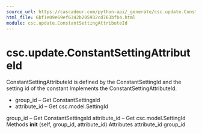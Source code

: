 ```yaml
---
source_url: https://cascadeur.com/python-api/_generate/csc.update.ConstantSettingAttributeId.html
html_file: 6bf1e09e69ef6342b205932cd763bfb4.html
module: csc.update.ConstantSettingAttributeId
---
```


# csc.update.ConstantSettingAttributeId 

ConstantSettingAttributeId is defined by the ConstantSettingId and the setting id of the constant Implements the ConstantSettingAttributeId.
- group_id – Get ConstantSettingsId
- attribute_id – Get csc.model.SettingId

group_id – Get ConstantSettingsId attribute_id – Get csc.model.SettingId Methods __init__ (self, group_id, attribute_id) Attributes attribute_id group_id